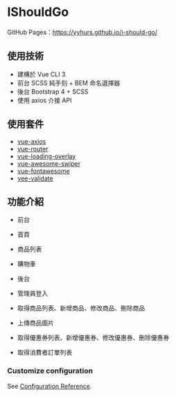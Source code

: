 # IShouldGo

GitHub Pages：https://yyhurs.github.io/i-should-go/

## 使用技術

* 建構於 Vue CLI 3
* 前台 SCSS 純手刻 + BEM 命名選擇器
* 後台 Bootstrap 4 + SCSS
* 使用 axios 介接 API

## 使用套件
* [vue-axios](https://www.npmjs.com/package/vue-axios)
* [vue-router](https://www.npmjs.com/package/vue-router)
* [vue-loading-overlay](https://www.npmjs.com/package/vue-loading-overlay)
* [vue-awesome-swiper](https://www.npmjs.com/package/vue-awesome-swiper)
* [vue-fontawesome](https://www.npmjs.com/package/vue-fontawesome)
* [vee-validate](https://www.npmjs.com/package/vee-validate)

## 功能介紹
* 前台
 * 首頁
 * 商品列表
 * 購物車

* 後台
 * 管理員登入
 * 取得商品列表、新增商品、修改商品、刪除商品
 * 上傳商品圖片
 * 取得優惠券列表、新增優惠券、修改優惠券、刪除優惠券
 * 取得消費者訂單列表

### Customize configuration
See [Configuration Reference](https://cli.vuejs.org/config/).

